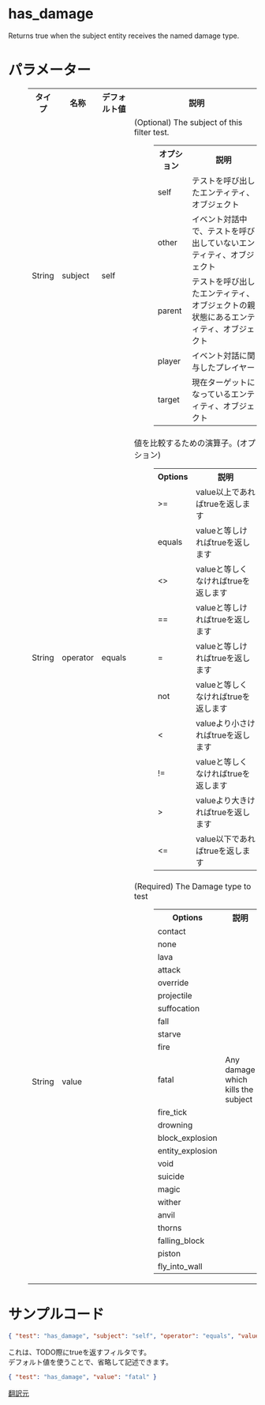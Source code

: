 # has_damage  
Returns true when the subject entity receives the named damage type.
  
# パラメーター

<dl><dd><table class="wikitable">
<tbody><tr>
<th>タイプ</th>
<th>名称</th>
<th>デフォルト値</th>
<th>説明
</th></tr>
<tr>
<td>String
</td>
<td>subject
</td>
<td>self
</td>
<td>(Optional) The subject of this filter test.
<dl><dd><table class="wikitable">
<tbody><tr>
<th>オプション</th>
<th>説明
</th></tr>
<tr>
<td>self
</td>
<td>テストを呼び出したエンティティ、オブジェクト
</td></tr>
<tr>
<td>other
</td>
<td>イベント対話中で、テストを呼び出していないエンティティ、オブジェクト
</td></tr>
<tr>
<td>parent
</td>
<td>テストを呼び出したエンティティ、オブジェクトの親状態にあるエンティティ、オブジェクト
</td></tr>
<tr>
<td>player
</td>
<td>イベント対話に関与したプレイヤー
</td></tr>
<tr>
<td>target
</td>
<td>現在ターゲットになっているエンティティ、オブジェクト
</td></tr></tbody></table></dd></dl>
</td></tr>
<tr>
<td>String
</td>
<td>operator
</td>
<td>equals
</td>
<td>値を比較するための演算子。(オプション)
<dl><dd><table class="wikitable">
<tbody><tr>
<th>Options</th>
<th>説明
</th></tr>
<tr>
<td>&gt;=
</td>
<td>value以上であればtrueを返します
</td></tr>
<tr>
<td>equals
</td>
<td>valueと等しければtrueを返します
</td></tr>
<tr>
<td>&lt;&gt;
</td>
<td>valueと等しくなければtrueを返します
</td></tr>
<tr>
<td>==
</td>
<td>valueと等しければtrueを返します
</td></tr>
<tr>
<td>=
</td>
<td>valueと等しければtrueを返します
</td></tr>
<tr>
<td>not
</td>
<td>valueと等しくなければtrueを返します
</td></tr>
<tr>
<td>&lt;
</td>
<td>valueより小さければtrueを返します
</td></tr>
<tr>
<td>!=
</td>
<td>valueと等しくなければtrueを返します
</td></tr>
<tr>
<td>&gt;
</td>
<td>valueより大きければtrueを返します
</td></tr>
<tr>
<td>&lt;=
</td>
<td>value以下であればtrueを返します
</td></tr></tbody></table></dd></dl>
</td></tr>
<tr>
<td>String
</td>
<td>value
</td>
<td>
</td>
<td>(Required) The Damage type to test
<dl><dd><table class="wikitable">
<tbody><tr>
<th>Options</th>
<th>説明
</th></tr>
<tr>
<td>contact
</td>
<td>
</td></tr>
<tr>
<td>none
</td>
<td>
</td></tr>
<tr>
<td>lava
</td>
<td>
</td></tr>
<tr>
<td>attack
</td>
<td>
</td></tr>
<tr>
<td>override
</td>
<td>
</td></tr>
<tr>
<td>projectile
</td>
<td>
</td></tr>
<tr>
<td>suffocation
</td>
<td>
</td></tr>
<tr>
<td>fall
</td>
<td>
</td></tr>
<tr>
<td>starve
</td>
<td>
</td></tr>
<tr>
<td>fire
</td>
<td>
</td></tr>
<tr>
<td>fatal
</td>
<td>Any damage which kills the subject
</td></tr>
<tr>
<td>fire_tick
</td>
<td>
</td></tr>
<tr>
<td>drowning
</td>
<td>
</td></tr>
<tr>
<td>block_explosion
</td>
<td>
</td></tr>
<tr>
<td>entity_explosion
</td>
<td>
</td></tr>
<tr>
<td>void
</td>
<td>
</td></tr>
<tr>
<td>suicide
</td>
<td>
</td></tr>
<tr>
<td>magic
</td>
<td>
</td></tr>
<tr>
<td>wither
</td>
<td>
</td></tr>
<tr>
<td>anvil
</td>
<td>
</td></tr>
<tr>
<td>thorns
</td>
<td>
</td></tr>
<tr>
<td>falling_block
</td>
<td>
</td></tr>
<tr>
<td>piston
</td>
<td>
</td></tr>
<tr>
<td>fly_into_wall
</td>
<td>
</td></tr></tbody></table></dd></dl>
</td></tr></tbody></table></dd></dl>


# サンプルコード 
```json
{ "test": "has_damage", "subject": "self", "operator": "equals", "value": "fatal" }
```
これは、TODO際にtrueを返すフィルタです。  
デフォルト値を使うことで、省略して記述できます。  
```json
{ "test": "has_damage", "value": "fatal" }
```  
[翻訳元](https://minecraft.gamepedia.com/Bedrock_Edition_entity_components_documentation#has_damage)  
